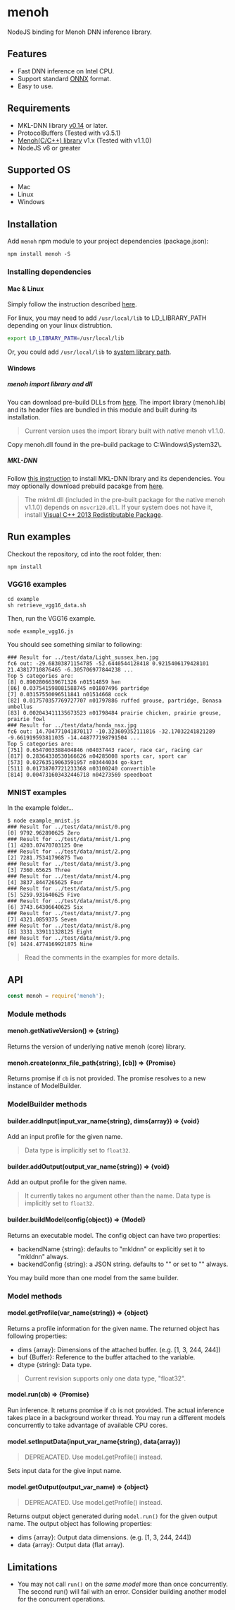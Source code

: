 # menoh
NodeJS binding for Menoh DNN inference library.

## Features
* Fast DNN inference on Intel CPU.
* Support standard [ONNX](http://onnx.ai/) format.
* Easy to use.

## Requirements
* MKL-DNN library [v0.14](https://github.com/intel/mkl-dnn/tree/v0.14) or later.
* ProtocolBuffers (Tested with v3.5.1)
* [Menoh(C/C++) library](https://github.com/pfnet-research/menoh) v1.x (Tested with v1.1.0)
* NodeJS v6 or greater

## Supported OS
* Mac
* Linux
* Windows

## Installation
Add `menoh` npm module to your project dependencies (package.json):
```
npm install menoh -S
```

### Installing dependencies
#### Mac & Linux
Simply follow the instruction described [here](https://github.com/pfnet-research/menoh/blob/v1.1.0/README.md).

For linux, you may need to add `/usr/local/lib` to LD_LIBRARY_PATH depending on your linux distrubtion.
```sh
export LD_LIBRARY_PATH=/usr/local/lib
```

Or, you could add `/usr/local/lib` to [system library path](http://howtolamp.com/articles/adding-shared-libraries-to-system-library-path/).

#### Windows
##### menoh import library and dll
You can download pre-build DLLs from [here](https://github.com/pfnet-research/menoh/releases/tag/v1.1.0).
The import library (menoh.lib) and its header files are bundled in this module and built during
its installation.
> Current version uses the import library built with *native* menoh v1.1.0.

Copy menoh.dll found in the pre-build package to C:Windows\\System32\\.
    
##### MKL-DNN
Follow [this instruction](https://github.com/intel/mkl-dnn/blob/master/README.md) to install MKL-DNN
lbrary and its dependencies. You may optionally download prebuild pacakge from [here](https://github.com/pfnet-research/menoh/releases/tag/v1.1.0).

> The mklml.dll (included in the pre-built package for the native menoh v1.1.0) depends on `msvcr120.dll`. If
> your system does not have it, install [Visual C++ 2013 Redistibutable Package](https://support.microsoft.com/en-us/help/3179560/update-for-visual-c-2013-and-visual-c-redistributable-package).


## Run examples
Checkout the repository, cd into the root folder, then:
```
npm install
```

### VGG16 examples
```
cd example
sh retrieve_vgg16_data.sh
```

Then, run the VGG16 example.
```
node example_vgg16.js
```

You should see something similar to following:
```
### Result for ../test/data/Light_sussex_hen.jpg
fc6 out: -29.68303871154785 -52.6440544128418 0.9215406179428101 21.43817710876465 -6.305706977844238 ...
Top 5 categories are:
[8] 0.8902806639671326 n01514859 hen
[86] 0.037541598081588745 n01807496 partridge
[7] 0.03157550096511841 n01514668 cock
[82] 0.017570357769727707 n01797886 ruffed grouse, partridge, Bonasa umbellus
[83] 0.002043411135673523 n01798484 prairie chicken, prairie grouse, prairie fowl
### Result for ../test/data/honda_nsx.jpg
fc6 out: 14.704771041870117 -10.323609352111816 -32.17032241821289 -9.661919593811035 -14.448777198791504 ...
Top 5 categories are:
[751] 0.6547003388404846 n04037443 racer, race car, racing car
[817] 0.28364330530166626 n04285008 sports car, sport car
[573] 0.02763519063591957 n03444034 go-kart
[511] 0.01738707721233368 n03100240 convertible
[814] 0.004731603432446718 n04273569 speedboat
```

### MNIST examples
In the example folder...
```
$ node example_mnist.js
### Result for ../test/data/mnist/0.png
[0] 9792.962890625 Zero
### Result for ../test/data/mnist/1.png
[1] 4203.07470703125 One
### Result for ../test/data/mnist/2.png
[2] 7281.75341796875 Two
### Result for ../test/data/mnist/3.png
[3] 7360.65625 Three
### Result for ../test/data/mnist/4.png
[4] 3837.8447265625 Four
### Result for ../test/data/mnist/5.png
[5] 5259.931640625 Five
### Result for ../test/data/mnist/6.png
[6] 3743.64306640625 Six
### Result for ../test/data/mnist/7.png
[7] 4321.0859375 Seven
### Result for ../test/data/mnist/8.png
[8] 3331.339111328125 Eight
### Result for ../test/data/mnist/9.png
[9] 1424.4774169921875 Nine
```

> Read the comments in the examples for more details.

## API
```js
const menoh = require('menoh');
```

### Module methods
#### menoh.getNativeVersion() => {string}
Returns the version of underlying native menoh (core) library.

#### menoh.create(onnx_file_path{string}, [cb]) => {Promise}
Returns promise if `cb` is not provided. The promise resolves to a new instance of ModelBuilder.

### ModelBuilder methods
#### builder.addInput(input_var_name{string}, dims{array}) => {void}
Add an input profile for the given name.
> Data type is implicitly set to `float32`.

#### builder.addOutput(output_var_name{string}) => {void}
Add an output profile for the given name.
> It currently takes no argument other than the name.
> Data type is implicitly set to `float32`.

#### builder.buildModel(config{object}) => {Model}
Returns an executable model.
The config object can have two properties:
* backendName {string}: defaults to "mkldnn" or explicitly set it to "mkldnn" always.
* backendConfig {string}: a JSON string. defaults to "" or set to "" always.

You may build more than one model from the same builder.

### Model methods
#### model.getProfile(var_name{string}) => {object}
Returns a profile information for the given name.
The returned object has following properties:
* dims {array}: Dimensions of the attached buffer. (e.g. [1, 3, 244, 244])
* buf {Buffer}: Reference to the buffer attached to the variable.
* dtype {string}: Data type.

> Current revision supports only one data type, "float32".

#### model.run(cb) => {Promise}
Run inference. It returns promise if `cb` is not provided. The actual inference takes place
in a background worker thread. You may run a different models concurrently to take advantage of
available CPU cores.

#### model.setInputData(input_var_name{string}, data{array})
> DEPREACATED. Use model.getProfile() instead.

Sets input data for the give input name.

#### model.getOutput(output_var_name) => {object}
> DEPREACATED. Use model.getProfile() instead.

Returns output object generated during `model.run()` for the given output name.
The output object has following properties:
* dims {array}: Output data dimensions. (e.g. [1, 3, 244, 244])
* data {array}: Output data (flat array).


## Limitations
* You may not call `run()` on the *same model* more than once concurrently. The second run() will
fail with an error. Consider building another model for the concurrent operations.
